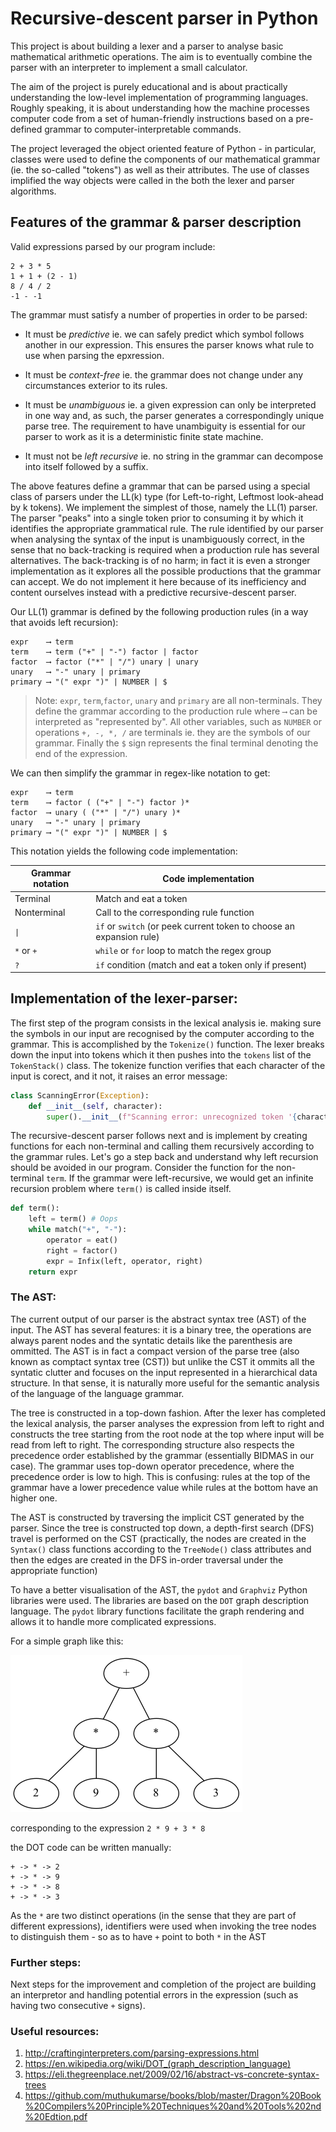 # Recursive-descent parser in Python

This project is about building a lexer and a parser to analyse basic mathematical arithmetic operations. The aim is to eventually combine the parser with an interpreter to implement a small calculator.

The aim of the project is purely educational and is about practically understanding the low-level implementation of programming languages. Roughly speaking, it is about understanding how the machine processes computer code from a set of human-friendly instructions based on a pre-defined grammar to computer-interpretable commands.

The project leveraged the object oriented feature of Python - in particular, classes were used to define the components of our mathematical grammar (ie. the so-called "tokens") as well as their attributes. The use of classes implified the way objects were called in the both the lexer and parser algorithms.
## Features of the grammar & parser description

Valid expressions parsed by our program include:

```
2 + 3 * 5
1 + 1 + (2 - 1)
8 / 4 / 2
-1 - -1
```

The grammar must satisfy a number of properties in order to be parsed:

* It must be *predictive* ie. we can safely predict which symbol follows another in our expression. This ensures the parser knows what rule to use when parsing the epxression.

* It must be *context-free* ie. the grammar does not change under any circumstances exterior to its rules.

* It must be *unambiguous* ie. a given expression can only be interpreted in one way and, as such, the parser generates a correspondingly unique parse tree. The requirement to have unambiguity is essential for our parser to work as it is a deterministic finite state machine.


* It must not be *left recursive* ie. no string in the grammar can decompose into itself followed by a suffix.

The above features define a grammar that can be parsed using a special class of parsers under the LL(k) type (for Left-to-right, Leftmost look-ahead by k tokens). We implement the simplest of those, namely the LL(1) parser. The parser "peaks" into a single token prior to consuming it by which it identifies the appropriate grammatical rule. The rule identified by our parser when analysing the syntax of the input is unambiguously correct, in the sense that no back-tracking is required when a production rule has several alternatives. The back-tracking is of no harm; in fact it is even a stronger implementation as it explores all the possible productions that the grammar can accept. We do not implement it here because of its inefficiency and content ourselves instead with a predictive recursive-descent parser.

Our LL(1) grammar is defined by the following production rules (in a way that avoids left recursion):

```
expr    ⟶ term
term    ⟶ term ("+" | "-") factor | factor
factor  ⟶ factor ("*" | "/") unary | unary
unary   ⟶ "-" unary | primary
primary ⟶ "(" expr ")" | NUMBER | $

```

> Note: ```expr```, ```term```,```factor```, ```unary``` and ```primary``` are all non-terminals. They define the grammar according to the production rule where ```⟶``` can be interpreted as "represented by". All other variables, such as ```NUMBER``` or operations ```+, -, *, /``` are terminals ie. they are the symbols of our grammar. Finally the ```$``` sign represents the final terminal denoting the end of the expression.

We can then simplify the grammar in regex-like notation to get:

```
expr    ⟶ term
term    ⟶ factor ( ("+" | "-") factor )*
factor  ⟶ unary ( ("*" | "/") unary )*
unary   ⟶ "-" unary | primary
primary ⟶ "(" expr ")" | NUMBER | $

```
This notation yields the following code implementation:

| Grammar notation | Code implementation                                                  |
| ---------------- | -------------------------------------------------------------------- |
| Terminal         | Match and eat a token                                                |
| Nonterminal      | Call to the corresponding rule function                              |
| `\|`             | `if` or `switch` (or peek current token to choose an expansion rule) |
| `*` or `+`       | `while` or `for` loop to match the regex group                       |
| `?`              | `if` condition (match and eat a token only if present)               |


## Implementation of the lexer-parser:

The first step of the program consists in the lexical analysis ie. making sure the symbols in our input are recognised by the computer according to the grammar. This is accomplished by the ```Tokenize()``` function. The lexer breaks down the input into tokens which it then pushes into the ```tokens``` list of the ```TokenStack()``` class. The tokenize function verifies that each character of the input is corect, and it not, it raises an error message:

```python
class ScanningError(Exception):
    def __init__(self, character):
        super().__init__(f"Scanning error: unrecognized token '{character}'")
```

The recursive-descent parser follows next and is implement by creating functions for each non-terminal and calling them recursively according to the grammar rules. Let's go a step back and understand why left recursion should be avoided in our program. Consider the function for the non-terminal ```term```. If the grammar were left-recursive, we would get an infinite recursion problem where ```term()``` is called inside itself.

```python
def term():
    left = term() # Oops
    while match("+", "-"):
        operator = eat()
        right = factor()
        expr = Infix(left, operator, right)
    return expr
```

### The AST:

The current output of our parser is the abstract syntax tree (AST) of the input. The AST has several features: it is a binary tree, the operations are always parent nodes and the syntatic details like the parenthesis are ommitted. The AST is in fact a compact version of the parse tree (also known as comptact syntax tree (CST)) but unlike the CST it ommits all the syntatic clutter and focuses on the input represented in a hierarchical data structure. In that sense, it is naturally more useful for the semantic analysis of the language of the language grammar.

The tree is constructed in a top-down fashion. After the lexer has completed the lexical analysis, the parser analyses the expression from left to right and constructs the tree starting from the root node at the top where input will be read from left to right. The corresponding structure also respects the precedence order established by the grammar (essentially BIDMAS in our case). The grammar uses top-down operator precedence, where the precedence order is low to high. This is confusing: rules at the top of the grammar have a lower precedence value while rules at the bottom have an higher one.

The AST is constructed by traversing the implicit CST generated by the parser. Since the tree is constructed top down, a depth-first search (DFS) travel is performed on the CST (practically, the nodes are created in the ```Syntax()``` class functions according to the ```TreeNode()``` class attributes and then the edges are created in the DFS in-order traversal under the appropriate function)

To have a better visualisation of the AST, the ```pydot``` and ```Graphviz``` Python libraries were used. The libraries are based on the ```DOT``` graph description language. The ```pydot``` library functions facilitate the graph rendering and allows it to handle more complicated expressions.

For a simple graph like this:

![](output.png)

corresponding to the expression ```2 * 9 + 3 * 8```

the DOT code can be written manually:

```
+ -> * -> 2
+ -> * -> 9
+ -> * -> 8
+ -> * -> 3

```
As the ```*``` are two distinct operations (in the sense that they are part of different expressions), identifiers were used when invoking the tree nodes to distinguish them - so as to have ```+``` point to both ```*``` in the AST


### Further steps:

Next steps for the improvement and completion of the project are building an interpretor and handling potential errors in the expression (such as having two consecutive ```+``` signs).

### Useful resources:

1. http://craftinginterpreters.com/parsing-expressions.html
2. https://en.wikipedia.org/wiki/DOT_(graph_description_language)
3. https://eli.thegreenplace.net/2009/02/16/abstract-vs-concrete-syntax-trees
4. https://github.com/muthukumarse/books/blob/master/Dragon%20Book%20Compilers%20Principle%20Techniques%20and%20Tools%202nd%20Edtion.pdf

